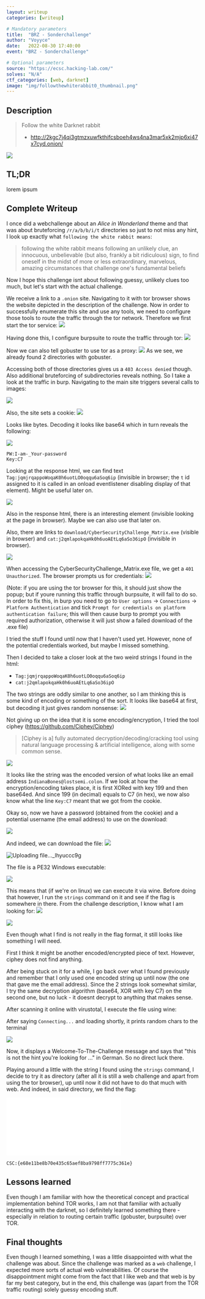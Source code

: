 ```yaml
---
layout: writeup
categories: [writeup]

# Mandatory parameters
title:  "BRZ - Sonderchallenge"
author: "Voyyce"
date:   2022-08-30 17:40:00
event: "BRZ - Sonderchallenge"

# Optional parameters
source: "https://ecsc.hacking-lab.com/"
solves: "N/A"
ctf_categories: [web, darknet]
image: "img/followthewhiterabbit0_thumbnail.png"
---
```


## Description
> Follow the white Darknet rabbit
> - http://2kgc7j4qi3gtmzxuwfkthifcsboeh4ws4na3mar5xk2mjp6xi47x7cyd.onion/

![](img/followthewhiterabbit0_thumbnail.png)

## TL;DR
lorem ipsum

## Complete Writeup

I once did a webchallenge about an *Alice in Wonderland* theme and that was about bruteforcing `/r/a/b/b/i/t` directories so just to not miss any hint, I look up exactly what `following the white rabbit means`:
> following the white rabbit means following an unlikely clue, an innocuous, unbelievable (but also, frankly a bit ridiculous) sign, to find oneself in the midst of more or less extraordinary, marvelous, amazing circumstances that challenge one's fundamental beliefs

Now I hope this challenge isnt about following guessy, unlikely clues too much, but let's start with the actual challenge.

We receive a link to a `.onion` site. Navigating to it with tor browser shows the website depicted in the description of the challenge.
Now in order to successfully enumerate this site and use any tools, we need to configure those tools to route the traffic through the tor network.
Therefore we first start the tor service:
![](img/followthewhiterabbit1_tor.png)

Having done this, I configure burpsuite to route the traffic through  tor:
![](img/followthewhiterabbit2_burpproxyconfig.png)

Now we can also tell gobuster to use tor as a proxy:
![](img/followthewhiterabbit3_gobusterthroughtor.png)
As we see, we already found 2 directories with gobuster.

Accessing both of those directories gives us a `403 Access denied` though.
Also additional bruteforcing of subdirectories reveals nothing. So I take a look at the traffic in burp. Navigating to the main site triggers several calls to images:

![](img/followthewhiterabbit4_callstoimages.png)

Also, the site sets a cookie:
![](img/followthewhiterabbit5_cookie.png)

Looks like bytes. Decoding it looks like base64 which in turn reveals the following:

![](img/followthewhiterabbit6_cookiedecoding.png)

```
PW:I-am-_Your-password
Key:C7
```

Looking at the response html, we can find text `Tag:jqmjrqappoWoqaK0h6uotLO0oqqu6aSoq6ip` (invisible in browser; the `t` id assigned to it is called in an onload eventlistener disabling display of that element). Might be useful later on.

![](img/followthewhiterabbit7_htmlhiddentag.png)


Also in the response html, there is an interesting element (invisible looking at the page in browser). Maybe we can also use that later on.

Also, there are links to `download/CyberSecurityChallenge_Matrix.exe` (visible in browser) and `cat:j2qmlapokqaHk0h6uoAEtLq6aSo36ipO` (invisible in browser).

![](img/followthewhiterabbit8_htmlhiddenlink.png)

When accessing the CyberSecurityChallenge_Matrix.exe file, we get a `401 Unauthorized`. The browser prompts us for credentials:
![](img/followthewhiterabbit9_downloadprompt.png)

(Note: if you are using the tor browser for this, it should just show the popup; but if youre running this traffic through burpsuite, it will fail to do so. In order to fix this, in burp you need to go to `User options` -> `Connections` -> `Platform Authentication` and tick `Prompt for credentials on platform authentication failure`; this will then cause burp to prompt you with required authorization, otherwise it will just show a failed download of the .exe file)

I tried the stuff I found until now that I haven't used yet. However, none of the potential credentials worked, but maybe I missed something.

Then I decided to take a closer look at the two weird strings I found in the html:

- `Tag:jqmjrqappoWoqaK0h6uotLO0oqqu6aSoq6ip`
- `cat:j2qmlapokqaHk0h6uoAEtLq6aSo36ipO`

The two strings are oddly similar to one another, so I am thinking this is some kind of encoding or something of the sort. It looks like base64 at first, but decoding it just gives random nonsense:
![](img/followthewhiterabbit10_base64decodeattempt.png)

Not giving up on the idea that it is some encoding/encryption, I tried the tool ciphey (https://github.com/Ciphey/Ciphey)
> [Ciphey is a] fully automated decryption/decoding/cracking tool using natural language processing & artificial intelligence, along with some common sense.
> 
![](img/followthewhiterabbit11_ciphey.png)

It looks like the string was the encoded version of what looks like an email address `IndianaBones@lostsemi.colon`. If we look at how the encryption/encoding takes place, it is first XORed with key 199 and then base64ed. And since 199 (in decimal) equals to C7 (in hex), we now also know what the line `Key:C7` meant that we got from the cookie.

Okay so, now we have a password (obtained from the cookie) and a potential username (the email address) to use on the download:

![](img/followthewhiterabbit12_downloadpromptfilled.png)

And indeed, we can download the file:
![](img/followthewhiterabbit13_downloadfile.png)

![Uploading file..._lhyuccc9g]()

The file is a PE32 Windows executable:

![](img/followthewhiterabbit14_filecommand.png)

This means that (if we're on linux) we can execute it via wine. Before doing that however, I run the `strings` command on it and see if the flag is somewhere in there. From the challenge description, I know what I am looking for:
![](img/followthewhiterabbit15_flagformat.png)

![](img/followthewhiterabbit16_stringscommand.png)

Even though what I find is not really in the flag format, it still looks like something I will need.

First I think it might be another encoded/encrypted piece of text. However, ciphey does not find anything.

After being stuck on it for a while, I go back over what I found previously and remember that I only used one encoded string up until now (the one that gave me the email address). Since the 2 strings look somewhat similar, I try the same decryption algorithm (base64, XOR with key C7) on the second one, but no luck - it doesnt decrypt to anything that makes sense.

After scanning it online with virustotal, I execute the file using wine:

After saying `Connecting...` and loading shortly, it prints random chars to the terminal

![](img/followthewhiterabbit17_welcometotheCSC.png)

Now, it displays a Welcome-To-The-Challenge message and says that "this is not the hint you're looking for ..." in German.
So no direct luck there.

Playing around a little with the string I found using the `strings` command, I decide to try it as directory (after all it is still a web challenge and apart from using the tor browser), up until now it did not have to do that much with web. And indeed, in said directory, we find the flag:

![](img/followthewhiterabbit18_flag.txt)

`CSC:{e68e11be8b70e435c65aef8ba9798ff7775c361e}`


## Lessons learned
Even though I am familiar with how the theoretical concept and practical implementation behind TOR works, I am not that familiar with actually interacting with the darknet, so I definitely learned something there - especially in relation to routing certain traffic (gobuster, burpsuite) over TOR.


## Final thoughts

Even though I learned something, I was a little disappointed with what the challenge was about. Since the challenge was marked as a `web` challenge, I expected more sorts of actual web vulnerabilities. Of course the disappointment might come from the fact that I like web and that web is by far my best category, but in the end, this challenge was (apart from the TOR traffic routing) solely guessy encoding stuff.
